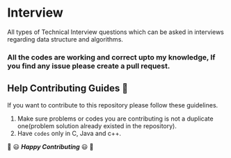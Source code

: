 # Interview
All types of Technical Interview questions which can be asked in interviews regarding data structure and algorithms.

### All the codes are working and correct upto my knowledge, If you find any issue please create a pull request.

## Help Contributing Guides :crown:
If you want to contribute to this repository please follow these guidelines.

1. Make sure problems or codes you are contributing is not a duplicate one(problem solution already existed in the repository).
2. Have `codes` only in C, Java and c++.

:tada:  :smiley: _**Happy Contributing**_ :smiley: :tada:
